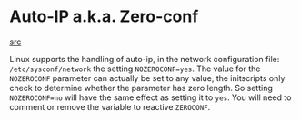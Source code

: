 # Auto-IP a.k.a. Zero-conf
[src](https://www.brennan.id.au/04-Network_Configuration.)

Linux supports the handling of auto-ip, in the network configuration file:
`/etc/sysconf/network` the setting `NOZEROCONF=yes`. The value for the
`NOZEROCONF` parameter can actually be set to any value, the initscripts only
check to determine whether the parameter has zero length.
So setting `NOZEROCONF=no` will have the same effect as setting it to `yes`.
You will need to comment or remove the variable to reactive `ZEROCONF`.